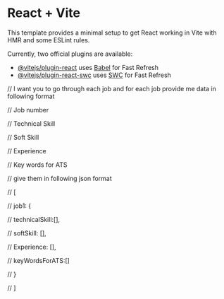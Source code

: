 # React + Vite

This template provides a minimal setup to get React working in Vite with HMR and some ESLint rules.

Currently, two official plugins are available:

- [@vitejs/plugin-react](https://github.com/vitejs/vite-plugin-react/blob/main/packages/plugin-react/README.md) uses [Babel](https://babeljs.io/) for Fast Refresh
- [@vitejs/plugin-react-swc](https://github.com/vitejs/vite-plugin-react-swc) uses [SWC](https://swc.rs/) for Fast Refresh


//   I want you to go through each job and for each job provide me data in following format

// Job number

// Technical Skill 

// Soft Skill

// Experience

// Key words for ATS


// give them in following json format

// [

// job1: {

// technicalSkill:[],

// softSkill: [],

// Experience: [],

// keyWordsForATS:[]

// }

// ]



